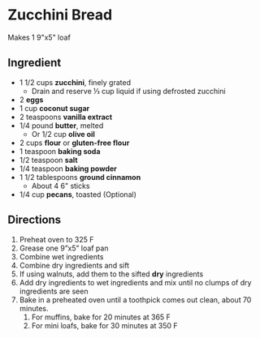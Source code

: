 # Zucchini Bread

Makes 1 9"x5" loaf

## Ingredient

- 1 1/2 cups **zucchini**, finely grated
    - Drain and reserve ⅓ cup liquid if using defrosted zucchini
- 2 **eggs**
- 1 cup **coconut sugar**
- 2 teaspoons **vanilla extract**
- 1/4 pound **butter**, melted
    - Or 1/2 cup **olive oil**
- 2 cups **flour** or **gluten-free flour**
- 1 teaspoon **baking soda**
- 1/2 teaspoon **salt**
- 1/4 teaspoon **baking powder**
- 1 1/2 tablespoons **ground cinnamon**
    - About 4 6" sticks
- 1/4 cup **pecans**, toasted (Optional)

## Directions

1. Preheat oven to 325 F
1. Grease one 9”x5” loaf pan
1. Combine wet ingredients
1. Combine dry ingredients and sift
1. If using walnuts, add them to the sifted **dry** ingredients
1. Add dry ingredients to wet ingredients and mix until no clumps of dry ingredients are seen
1. Bake in a preheated oven until a toothpick comes out clean, about 70 minutes.
    1. For muffins, bake for 20 minutes at 365 F
    1. For mini loafs, bake for 30 minutes at 350 F
